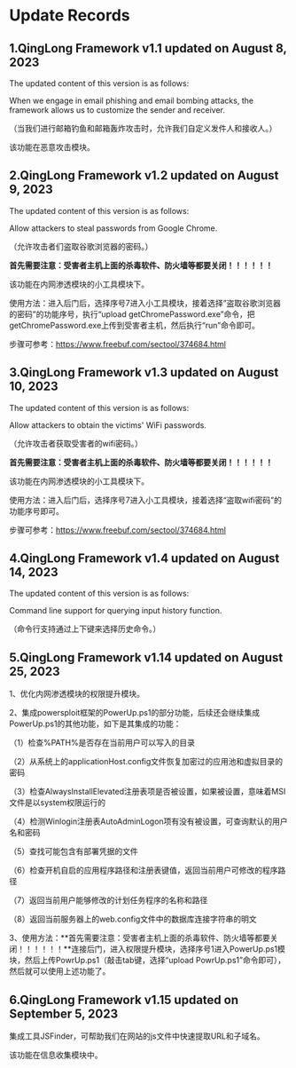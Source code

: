 # Update Records

## 1.QingLong Framework v1.1 updated on August 8, 2023

The updated content of this version is as follows:

When we engage in email phishing and email bombing attacks, the framework allows us to customize the sender and receiver.

（当我们进行邮箱钓鱼和邮箱轰炸攻击时，允许我们自定义发件人和接收人。）

该功能在恶意攻击模块。

## 2.QingLong Framework v1.2 updated on August 9, 2023

The updated content of this version is as follows:

Allow attackers to steal passwords from Google Chrome.

（允许攻击者们盗取谷歌浏览器的密码。）

**首先需要注意：受害者主机上面的杀毒软件、防火墙等都要关闭！！！！！！**

该功能在内网渗透模块的小工具模块下。

使用方法：进入后门后，选择序号7进入小工具模块，接着选择”盗取谷歌浏览器的密码”的功能序号，执行“upload getChromePassword.exe”命令，把getChromePassword.exe上传到受害者主机，然后执行“run”命令即可。

步骤可参考：https://www.freebuf.com/sectool/374684.html

## 3.QingLong Framework v1.3 updated on August 10, 2023

The updated content of this version is as follows:

Allow attackers to obtain the victims' WiFi passwords.

（允许攻击者获取受害者的wifi密码。）

**首先需要注意：受害者主机上面的杀毒软件、防火墙等都要关闭！！！！！！**

该功能在内网渗透模块的小工具模块下。

使用方法：进入后门后，选择序号7进入小工具模块，接着选择“盗取wifi密码”的功能序号即可。

步骤可参考：https://www.freebuf.com/sectool/374684.html

## 4.QingLong Framework v1.4 updated on August 14, 2023

The updated content of this version is as follows:

Command line support for querying input history function.

（命令行支持通过上下键来选择历史命令。）

## 5.QingLong Framework v1.14 updated on August 25, 2023

1、优化内网渗透模块的权限提升模块。

2、集成powersploit框架的PowerUp.ps1的部分功能，后续还会继续集成PowerUp.ps1的其他功能，如下是其集成的功能：

（1）检查%PATH%是否存在当前用户可以写入的目录

（2）从系统上的applicationHost.config文件恢复加密过的应用池和虚拟目录的密码

（3）检查AlwaysInstallElevated注册表项是否被设置，如果被设置，意味着MSI文件是以system权限运行的

（4）检测Winlogin注册表AutoAdminLogon项有没有被设置，可查询默认的用户名和密码

（5）查找可能包含有部署凭据的文件

（6）检查开机自启的应用程序路径和注册表键值，返回当前用户可修改的程序路径

（7）返回当前用户能够修改的计划任务程序的名称和路径

（8）返回当前服务器上的web.config文件中的数据库连接字符串的明文

3、使用方法：**首先需要注意：受害者主机上面的杀毒软件、防火墙等都要关闭！！！！！！**连接后门，进入权限提升模块，选择序号1进入PowerUp.ps1模块，然后上传PowrUp.ps1（敲击tab键，选择“upload PowrUp.ps1”命令即可），然后就可以使用上述功能了。

## 6.QingLong Framework v1.15 updated on September 5, 2023

集成工具JSFinder，可帮助我们在网站的js文件中快速提取URL和子域名。

该功能在信息收集模块中。
